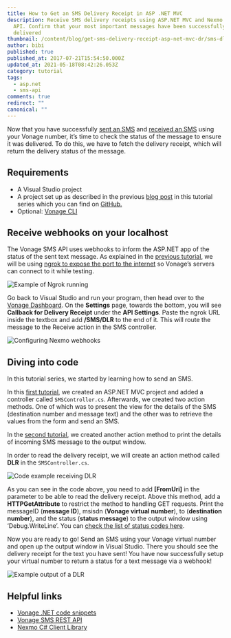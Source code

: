 ```yaml
---
title: How to Get an SMS Delivery Receipt in ASP .NET MVC
description: Receive SMS delivery receipts using ASP.NET MVC and Nexmo's SMS
  API. Confirm that your most important messages have been successfully
  delivered
thumbnail: /content/blog/get-sms-delivery-receipt-asp-net-mvc-dr/sms-dlr-net.png
author: bibi
published: true
published_at: 2017-07-21T15:54:50.000Z
updated_at: 2021-05-18T08:42:26.053Z
category: tutorial
tags:
  - asp.net
  - sms-api
comments: true
redirect: ""
canonical: ""
---
```

Now that you have successfully [sent an SMS](https://learn.vonage.com/blog/2017/03/23/send-sms-messages-asp-net-mvc-framework-dr/) and [received an SMS](https://learn.vonage.com/blog/2017/03/31/recieve-sms-messages-with-asp-net-mvc-framework-dr/) using your Vonage number, it’s time to check the status of the message to ensure it was delivered. To do this, we have to fetch the delivery receipt, which will return the delivery status of the message.

## Requirements

* A Visual Studio project
* A project set up as described in the previous [blog post](https://learn.vonage.com/blog/2017/03/23/send-sms-messages-asp-net-mvc-framework-dr/) in this tutorial series which you can find on [GitHub.](https://github.com/nexmo-community/nexmo-dotnet-quickstart/tree/SMSRecieveStarterProject)
* Optional: [Vonage CLI](https://github.com/Vonage/vonage-cli)

<sign-up number></sign-up>

## Receive webhooks on your localhost

The Vonage SMS API uses webhooks to inform the ASP.NET app of the status of the sent text message. As explained in the [previous tutorial](https://learn.vonage.com/blog/2017/03/31/recieve-sms-messages-with-asp-net-mvc-framework-dr/), we will be using [ngrok to expose the port to the internet](https://learn.vonage.com/blog/2017/07/04/local-development-nexmo-ngrok-tunnel-dr/) so Vonage’s servers can connect to it while testing.

![Example of Ngrok running](/content/blog/how-to-get-an-sms-delivery-receipt-in-asp-net-mvc/image_0.png)

Go back to Visual Studio and run your program, then head over to the [Vonage Dashboard](https://dashboard.nexmo.com/). On the **Settings** page, towards the bottom, you will see **Callback for Delivery Receipt** under the **API Settings**. Paste the ngrok URL inside the textbox and add **/SMS/DLR** to the end of it. This will route the message to the Receive action in the SMS controller.

![Configuring Nexmo webhooks](/content/blog/how-to-get-an-sms-delivery-receipt-in-asp-net-mvc/image_1.png)

## Diving into code

In this tutorial series, we started by learning how to send an SMS.

In this [first tutorial](https://learn.vonage.com/blog/2017/03/23/send-sms-messages-asp-net-mvc-framework-dr), we created an ASP.NET MVC project and added a controller called `SMSController.cs`. Afterwards, we created two action methods. One of which was to present the view for the details of the SMS (destination number and message text) and the other was to retrieve the values from the form and send an SMS.

In the [second tutorial](https://learn.vonage.com/blog/2017/03/31/recieve-sms-messages-with-asp-net-mvc-framework-dr), we created another action method to print the details of incoming SMS message to the output window.

In order to read the delivery receipt, we will create an action method called **DLR** in the `SMSController.cs`.

![Code example receiving DLR](/content/blog/how-to-get-an-sms-delivery-receipt-in-asp-net-mvc/image_2.png)

As you can see in the code above, you need to add **\[FromUri]** in the parameter to be able to read the delivery receipt. Above this method, add a **HTTPGetAttribute** to restrict the method to handling GET requests. Print the messageID (**message ID**), msisdn (**Vonage virtual number**), to (**destination number**), and the status (**status message**) to the output window using ‘Debug.WriteLine’.
You can [check the list of status codes here](https://developer.nexmo.com/api/sms#delivery-receipt).

Now you are ready to go! Send an SMS using your Vonage virtual number and open up the output window in Visual Studio. There you should see the delivery receipt for the text you have sent! You have now successfully setup your virtual number to return a status for a text message via a webhook!

![Example output of a DLR](/content/blog/how-to-get-an-sms-delivery-receipt-in-asp-net-mvc/image_3.png)

## Helpful links

* [Vonage .NET code snippets](https://github.com/Vonage/vonage-dotnet-code-snippets)
* [Vonage SMS REST API](https://developer.vonage.com/messaging/sms/overview)
* [Nexmo C# Client Library](https://github.com/Nexmo/nexmo-dotnet)